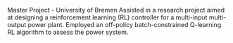 Master Project - University of Bremen
Assisted in a research project aimed at designing a reinforcement learning (RL) controller for a multi-input multi-output power plant. Employed an off-policy batch-constrained Q-learning RL algorithm to assess the power system.
